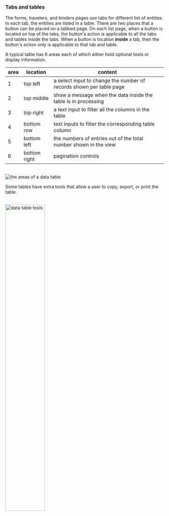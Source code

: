 ### Tabs and tables

The forms, travelers, and binders pages use tabs for different list of entities.
In each tab, the entities are listed in a table. There are two places that a
button can be placed on a tabbed page. On each list page, when a button is
located on top of the tabs, the button's action is applicable to all the tabs
and tables inside the tabs. When a button is location **inside** a tab, then the
button's action only is applicable to that tab and table.

A typical table has 6 areas each of which either hold optional tools or display
information.

| area | location     | content                                                             |
| ---- | ------------ | ------------------------------------------------------------------- |
| 1    | top left     | a select input to change the number of records shown per table page |
| 2    | top middle   | show a message when the data inside the table is in processing      |
| 3    | top right    | a text input to filter all the columns in the table                 |
| 4    | bottom row   | text inputs to filter the corresponding table column                |
| 5    | bottom left  | the numbers of entries out of the total number shown in the view    |
| 6    | bottom right | pagination controls                                                 |

</br>
<img src="../images/data-tables.png" alt="the areas of a data table">

Some tables have extra tools that allow a user to copy, export, or print the table. 

</br>
<img src="../images/data-table-tools.png" alt="data table tools" style="width:50%">